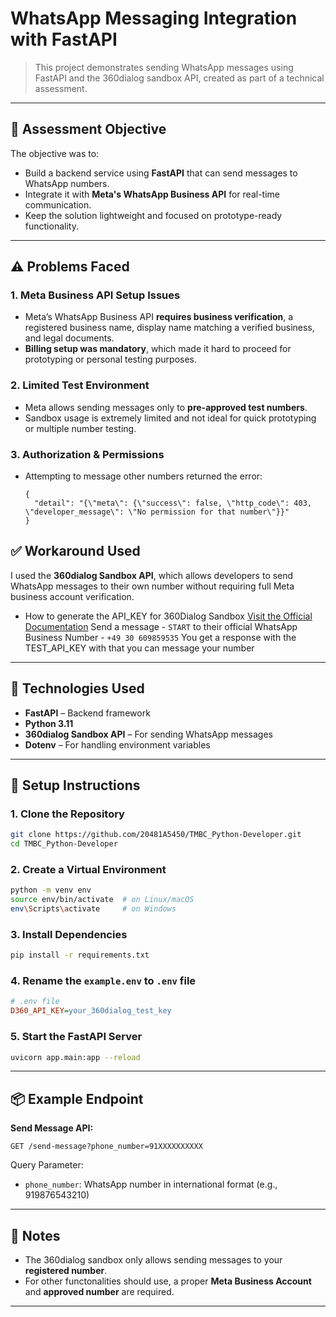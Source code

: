 # WhatsApp Messaging Integration with FastAPI

> This project demonstrates sending WhatsApp messages using FastAPI and the 360dialog sandbox API, created as part of a technical assessment.

---

## 📝 Assessment Objective

The objective was to:
- Build a backend service using **FastAPI** that can send messages to WhatsApp numbers.
- Integrate it with **Meta's WhatsApp Business API** for real-time communication.
- Keep the solution lightweight and focused on prototype-ready functionality.

---

## ⚠️ Problems Faced

### 1. Meta Business API Setup Issues
- Meta’s WhatsApp Business API **requires business verification**, a registered business name, display name matching a verified business, and legal documents.
- **Billing setup was mandatory**, which made it hard to proceed for prototyping or personal testing purposes.

### 2. Limited Test Environment
- Meta allows sending messages only to **pre-approved test numbers**.
- Sandbox usage is extremely limited and not ideal for quick prototyping or multiple number testing.

### 3. Authorization & Permissions
- Attempting to message other numbers returned the error:
  ```
  {
    "detail": "{\"meta\": {\"success\": false, \"http_code\": 403, \"developer_message\": \"No permission for that number\"}}"
  }
  ```

## ✅ Workaround Used

I used the **360dialog Sandbox API**, which allows developers to send WhatsApp messages to their own number without requiring full Meta business account verification.

- How to generate the API_KEY for 360Dialog Sandbox
  [Visit the Official Documentation](https://docs.360dialog.com/partner/api-reference/sandbox)
  Send a message - `START` to their official WhatsApp Business Number - `+49 30 609859535`
  You get a response with the TEST_API_KEY with that you can message your number 
---

## 🧰 Technologies Used

- **FastAPI** – Backend framework
- **Python 3.11**
- **360dialog Sandbox API** – For sending WhatsApp messages
- **Dotenv** – For handling environment variables

---

## 🚀 Setup Instructions

### 1. Clone the Repository
```bash
git clone https://github.com/20481A5450/TMBC_Python-Developer.git
cd TMBC_Python-Developer
```

### 2. Create a Virtual Environment
```bash
python -m venv env
source env/bin/activate  # on Linux/macOS
env\Scripts\activate     # on Windows
```

### 3. Install Dependencies
```bash
pip install -r requirements.txt
```

### 4. Rename the `example.env` to `.env` file
```ini
# .env file
D360_API_KEY=your_360dialog_test_key
```

### 5. Start the FastAPI Server
```bash
uvicorn app.main:app --reload
```

---

## 📦 Example Endpoint

**Send Message API:**

```http
GET /send-message?phone_number=91XXXXXXXXXX
```

Query Parameter:
- `phone_number`: WhatsApp number in international format (e.g., 919876543210)

---

## 📌 Notes

- The 360dialog sandbox only allows sending messages to your **registered number**.
- For other functonalities should use, a proper **Meta Business Account** and **approved number** are required.

---
